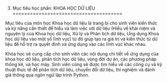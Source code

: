3. Mục tiêu học phần: KHOA HỌC DỮ LIỆU
======================================

Mục tiêu của môn học Khoa học dữ liệu là trang bị cho sinh viên kiến
thức và kỹ năng cần thiết để hiểu và làm việc với dữ liệu (Hiểu về khái
niệm và nguyên lý của Khoa học dữ liệu, Xử lý và Phân tích dữ liệu, Ưng
dụng Khoa học dữ liệu vào một số lĩnh vực) từ đó giúp tạo ra giá trị và
kiến thức từ dữ liệu để hỗ trợ ra quyết định và ứng dụng vào các lĩnh
vực khác nhau.

Khóa học sẽ cung cấp cho sinh viên các nội dung chi tiết về ứng dụng của
khoa học dữ liệu, phân tích học dữ liệu, vòng đời dự án, các phương pháp
thống kê, và học máy. Sinh viên cũng sẽ được tìm hiểu về các công cụ và
kỹ thuật thực tế để phân tích dữ liệu, chuyển đổi dữ liệu, thí nghiệm và
đánh giá thông qua ngôn ngữ lập trình Python.

